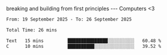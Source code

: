 breaking and building from first principles --- Computers <3

<!--START_SECTION:waka-->

```txt
From: 19 September 2025 - To: 26 September 2025

Total Time: 26 mins

Text   15 mins         ███████████████░░░░░░░░░░   60.48 %
C      10 mins         ██████████░░░░░░░░░░░░░░░   39.52 %
```

<!--END_SECTION:waka-->
